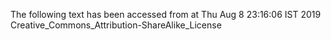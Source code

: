 The following text has been accessed from at Thu Aug 8 23:16:06 IST 2019
Creative_Commons_Attribution-ShareAlike_License
